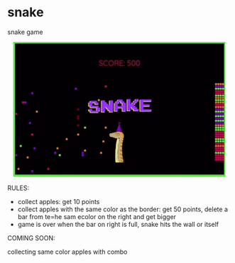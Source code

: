 # snake
snake game
<p align="center">
  <img src="https://github.com/hanakamer/snake/blob/master/snake.gif" alt="preview"/>
</p>
<p> RULES: </p>
<ul>
  <li> collect apples: get 10 points</li>
  <li> collect apples with the same color as the border: get 50 points, delete a bar from te=he sam ecolor on the right and get bigger</li>
  <li> game is over when the bar on right is full, snake hits the wall or itself</li>
</ul>
<p>COMING SOON:</p>
<p>collecting same color apples with combo</p>
